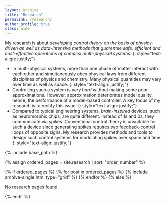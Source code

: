```yaml
---
layout: archive
title: "Research"
permalink: /research/
author_profile: true
class: wide
---
```



My research is about *developing control theory on the basis of physics-driven as well as data-intensive methods that guarentee safe, efficient and cost-effective operations of complex multi-physical systems.* 
{: style="text-align: justify;"}

* In multi-physical systems, more than one phase of matter interact with each other and simultaneously obey physical laws from different disciplines of physics and chemistry. Many physical quantities may vary over time as well as space.
{: style="text-align: justify;"}
* Controlling such a system is *very hard* without making some prior approximations. However, approximation deteriorates model quality, hence, the performance of a model-based controller. A key focus of my research is to rectify this issue. 
{: style="text-align: justify;"}
* Compared to typical engineering systems, *brain-inspired* devices, such as neuromorphic chips, are quite different. Instead of 1s and 0s, they communicate via spikes. Conventional control theory is unsuitable for such a device since generating spikes requires two feedback-control loops of opposite signs. My research provides methods and tools to design such control systems for modulating spikes over space and time.
{: style="text-align: justify;"}


{% include base_path %}

{% assign ordered_pages = site.research | sort: "order_number" %}

{% if ordered_pages %}
  {% for post in ordered_pages %}
    {% include archive-single.html type="grid" %}
  {% endfor %}
{% else %}
  <p>No research pages found.</p>
{% endif %}
